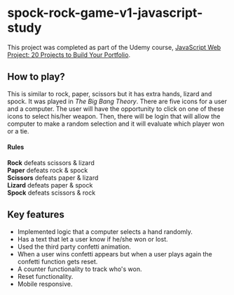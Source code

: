 # spock-rock-game-v1-javascript-study

This project was completed as part of the Udemy course, [JavaScript Web Project: 20 Projects to Build Your Portfolio](https://www.udemy.com/course/javascript-web-projects-to-build-your-portfolio-resume/).

## How to play?

This is similar to rock, paper, scissors but it has extra hands, lizard and spock. It was played in *The Big Bang Theory*. 
There are five icons for a user and a computer. The user will have the opportunity to click on one of these icons to select his/her weapon. Then, there will be login that will allow the computer to make a random selection and it will evaluate which player won or a tie. 
#### Rules ####
**Rock** defeats scissors & lizard\
**Paper** defeats rock & spock\
**Scissors** defeats paper & lizard\
**Lizard** defeats paper & spock\
**Spock** defeats scissors & rock

## Key features

- Implemented logic that a computer selects a hand randomly.
- Has a text that let a user know if he/she won or lost.
- Used the third party confetti animation. 
- When a user wins confetti appears but when a user plays again the confetti function gets reset.
- A counter functionality to track who's won.
- Reset functionality.
- Mobile responsive.